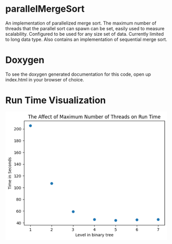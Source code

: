 # parallelMergeSort

An implementation of parallelized merge sort. The maximum number of threads that the parallel sort can spawn can be set, easily used to measure scalability. Configured to be used for any size set of data. Currently limited to long data type. Also contains an implementation of sequential merge sort.

# Doxygen

To see the doxygen generated documentation for this code, open up index.html in your browser of choice.

# Run Time Visualization

![Alt text](./runTimeGraph.png?raw=true "run-time-visualization")
